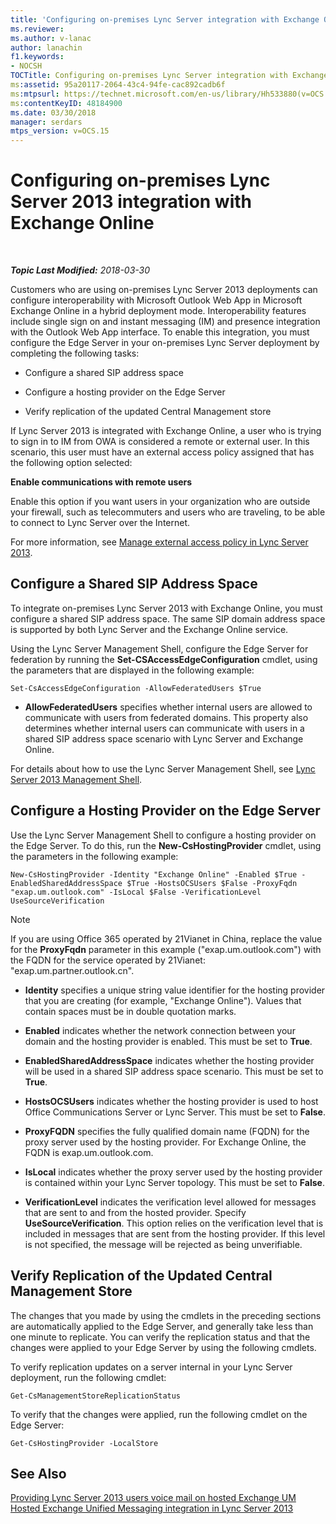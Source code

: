 ```yaml
---
title: 'Configuring on-premises Lync Server integration with Exchange Online'
ms.reviewer: 
ms.author: v-lanac
author: lanachin
f1.keywords:
- NOCSH
TOCTitle: Configuring on-premises Lync Server integration with Exchange Online
ms:assetid: 95a20117-2064-43c4-94fe-cac892cadb6f
ms:mtpsurl: https://technet.microsoft.com/en-us/library/Hh533880(v=OCS.15)
ms:contentKeyID: 48184900
ms.date: 03/30/2018
manager: serdars
mtps_version: v=OCS.15
---
```


<div data-xmlns="http://www.w3.org/1999/xhtml">

<div class="topic" data-xmlns="http://www.w3.org/1999/xhtml" data-msxsl="urn:schemas-microsoft-com:xslt" data-cs="https://msdn.microsoft.com/">

<div data-asp="https://msdn2.microsoft.com/asp">

# Configuring on-premises Lync Server 2013 integration with Exchange Online

</div>

<div id="mainSection">

<div id="mainBody">

<span> </span>

_**Topic Last Modified:** 2018-03-30_

Customers who are using on-premises Lync Server 2013 deployments can configure interoperability with Microsoft Outlook Web App in Microsoft Exchange Online in a hybrid deployment mode. Interoperability features include single sign on and instant messaging (IM) and presence integration with the Outlook Web App interface. To enable this integration, you must configure the Edge Server in your on-premises Lync Server deployment by completing the following tasks:

  - Configure a shared SIP address space

  - Configure a hosting provider on the Edge Server

  - Verify replication of the updated Central Management store

If Lync Server 2013 is integrated with Exchange Online, a user who is trying to sign in to IM from OWA is considered a remote or external user. In this scenario, this user must have an external access policy assigned that has the following option selected:

**Enable communications with remote users**

Enable this option if you want users in your organization who are outside your firewall, such as telecommuters and users who are traveling, to be able to connect to Lync Server over the Internet.

For more information, see [Manage external access policy in Lync Server 2013](lync-server-2013-manage-external-access-policy-for-your-organization.md).

<div>

## Configure a Shared SIP Address Space

To integrate on-premises Lync Server 2013 with Exchange Online, you must configure a shared SIP address space. The same SIP domain address space is supported by both Lync Server and the Exchange Online service.

Using the Lync Server Management Shell, configure the Edge Server for federation by running the **Set-CSAccessEdgeConfiguration** cmdlet, using the parameters that are displayed in the following example:

    Set-CsAccessEdgeConfiguration -AllowFederatedUsers $True

  - **AllowFederatedUsers** specifies whether internal users are allowed to communicate with users from federated domains. This property also determines whether internal users can communicate with users in a shared SIP address space scenario with Lync Server and Exchange Online.

For details about how to use the Lync Server Management Shell, see [Lync Server 2013 Management Shell](lync-server-2013-lync-server-management-shell.md).

</div>

<div>

## Configure a Hosting Provider on the Edge Server

Use the Lync Server Management Shell to configure a hosting provider on the Edge Server. To do this, run the **New-CsHostingProvider** cmdlet, using the parameters in the following example:

    New-CsHostingProvider -Identity "Exchange Online" -Enabled $True -EnabledSharedAddressSpace $True -HostsOCSUsers $False -ProxyFqdn "exap.um.outlook.com" -IsLocal $False -VerificationLevel UseSourceVerification

<div>


> [!NOTE]
> If you are using Office 365 operated by 21Vianet in China, replace the value for the <STRONG>ProxyFqdn</STRONG> parameter in this example ("exap.um.outlook.com") with the FQDN for the service operated by 21Vianet: "exap.um.partner.outlook.cn".



</div>

  - **Identity** specifies a unique string value identifier for the hosting provider that you are creating (for example, "Exchange Online"). Values that contain spaces must be in double quotation marks.

  - **Enabled** indicates whether the network connection between your domain and the hosting provider is enabled. This must be set to **True**.

  - **EnabledSharedAddressSpace** indicates whether the hosting provider will be used in a shared SIP address space scenario. This must be set to **True**.

  - **HostsOCSUsers** indicates whether the hosting provider is used to host Office Communications Server or Lync Server. This must be set to **False**.

  - **ProxyFQDN** specifies the fully qualified domain name (FQDN) for the proxy server used by the hosting provider. For Exchange Online, the FQDN is exap.um.outlook.com.

  - **IsLocal** indicates whether the proxy server used by the hosting provider is contained within your Lync Server topology. This must be set to **False**.

  - **VerificationLevel** indicates the verification level allowed for messages that are sent to and from the hosted provider. Specify **UseSourceVerification**. This option relies on the verification level that is included in messages that are sent from the hosting provider. If this level is not specified, the message will be rejected as being unverifiable.

</div>

<div>

## Verify Replication of the Updated Central Management Store

The changes that you made by using the cmdlets in the preceding sections are automatically applied to the Edge Server, and generally take less than one minute to replicate. You can verify the replication status and that the changes were applied to your Edge Server by using the following cmdlets.

To verify replication updates on a server internal in your Lync Server deployment, run the following cmdlet:

    Get-CsManagementStoreReplicationStatus

To verify that the changes were applied, run the following cmdlet on the Edge Server:

    Get-CsHostingProvider -LocalStore

</div>

<div>

## See Also


[Providing Lync Server 2013 users voice mail on hosted Exchange UM](lync-server-2013-providing-lync-server-users-voice-mail-on-hosted-exchange-um.md)  
[Hosted Exchange Unified Messaging integration in Lync Server 2013](lync-server-2013-hosted-exchange-unified-messaging-integration.md)  
  

</div>

</div>

<span> </span>

</div>

</div>

</div>

